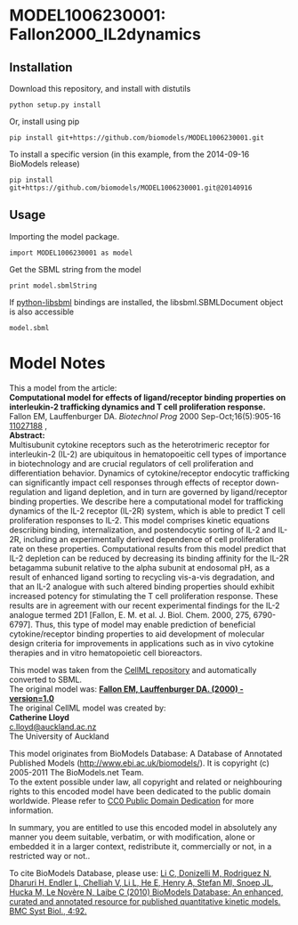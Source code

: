 # MODEL1006230001: Fallon2000_IL2dynamics

## Installation

Download this repository, and install with distutils

`python setup.py install`

Or, install using pip

`pip install git+https://github.com/biomodels/MODEL1006230001.git`

To install a specific version (in this example, from the 2014-09-16 BioModels release)

`pip install git+https://github.com/biomodels/MODEL1006230001.git@20140916`

## Usage

Importing the model package.

`import MODEL1006230001 as model`

Get the SBML string from the model

`print model.sbmlString`

If [python-libsbml](https://pypi.python.org/pypi/python-libsbml) bindings are
installed, the libsbml.SBMLDocument object is also accessible

`model.sbml`


# Model Notes


This a model from the article:  
**Computational model for effects of ligand/receptor binding properties on interleukin-2 trafficking dynamics and T cell proliferation response.**   
Fallon EM, Lauffenburger DA. _Biotechnol Prog_ 2000 Sep-Oct;16(5):905-16
[11027188](http://www.ncbi.nlm.nih.gov/pubmed/11027188) ,  
**Abstract:**   
Multisubunit cytokine receptors such as the heterotrimeric receptor for
interleukin-2 (IL-2) are ubiquitous in hematopoeitic cell types of importance
in biotechnology and are crucial regulators of cell proliferation and
differentiation behavior. Dynamics of cytokine/receptor endocytic trafficking
can significantly impact cell responses through effects of receptor down-
regulation and ligand depletion, and in turn are governed by ligand/receptor
binding properties. We describe here a computational model for trafficking
dynamics of the IL-2 receptor (IL-2R) system, which is able to predict T cell
proliferation responses to IL-2. This model comprises kinetic equations
describing binding, internalization, and postendocytic sorting of IL-2 and IL-
2R, including an experimentally derived dependence of cell proliferation rate
on these properties. Computational results from this model predict that IL-2
depletion can be reduced by decreasing its binding affinity for the IL-2R
betagamma subunit relative to the alpha subunit at endosomal pH, as a result
of enhanced ligand sorting to recycling vis-a-vis degradation, and that an
IL-2 analogue with such altered binding properties should exhibit increased
potency for stimulating the T cell proliferation response. These results are
in agreement with our recent experimental findings for the IL-2 analogue
termed 2D1 [Fallon, E. M. et al. J. Biol. Chem. 2000, 275, 6790-6797]. Thus,
this type of model may enable prediction of beneficial cytokine/receptor
binding properties to aid development of molecular design criteria for
improvements in applications such as in vivo cytokine therapies and in vitro
hematopoietic cell bioreactors.

This model was taken from the [CellML
repository](http://www.cellml.org/models) and automatically converted to SBML.  
The original model was: [ **Fallon EM, Lauffenburger DA. (2000) -
version=1.0**
](http://models.cellml.org/exposure/eac0440dc434d67337eb835402f5ab5f)  
The original CellML model was created by:  
**Catherine Lloyd**   
c.lloyd@auckland.ac.nz  
The University of Auckland  

This model originates from BioModels Database: A Database of Annotated
Published Models (http://www.ebi.ac.uk/biomodels/). It is copyright (c)
2005-2011 The BioModels.net Team.  
To the extent possible under law, all copyright and related or neighbouring
rights to this encoded model have been dedicated to the public domain
worldwide. Please refer to [CC0 Public Domain
Dedication](http://creativecommons.org/publicdomain/zero/1.0/) for more
information.

In summary, you are entitled to use this encoded model in absolutely any
manner you deem suitable, verbatim, or with modification, alone or embedded it
in a larger context, redistribute it, commercially or not, in a restricted way
or not..  
  
To cite BioModels Database, please use: [Li C, Donizelli M, Rodriguez N,
Dharuri H, Endler L, Chelliah V, Li L, He E, Henry A, Stefan MI, Snoep JL,
Hucka M, Le Novère N, Laibe C (2010) BioModels Database: An enhanced, curated
and annotated resource for published quantitative kinetic models. BMC Syst
Biol., 4:92.](http://www.ncbi.nlm.nih.gov/pubmed/20587024)


